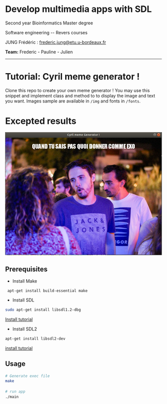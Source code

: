 # Develop multimedia apps with SDL


Second year Bioinformatics Master degree

Software engineering -- Revers courses

JUNG Frédéric : frederic.jung@etu.u-bordeaux.fr

**Team:** Frederic - Pauline - Julien

----


# Tutorial: Cyril meme generator !

Clone this repo to create your own meme generator ! You may use this snippet and implement class and method to to display the image and text you want. Images sample are available in `/img` and fonts in `/fonts`.

# Excepted results


![giff example](img/cyril_ttf.png)


## Prerequisites

- Install Make

```
 apt-get install build-essential make
```


- Install SDL

```bash
sudo apt-get install libsdl1.2-dbg
```

[Install tutorial](https://wiki.libsdl.org/Installation)

- Install SDL2

```bash
apt-get install libsdl2-dev
```
[install tutorial](http://lazyfoo.net/tutorials/SDL/01_hello_SDL/linux/index.php)


## Usage

```bash
# Generate exec file
make

# run app
./main
```